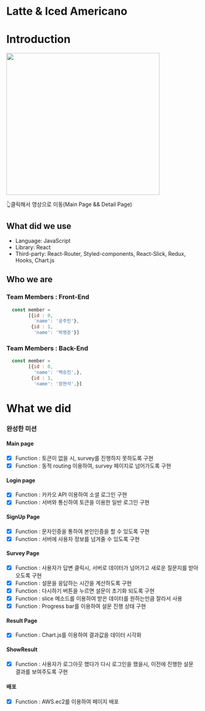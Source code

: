 # Latte & Iced Americano

# Introduction
<a href="https://www.youtube.com/watch?v=TFihk6oYf8o"><img src="https://i.ibb.co/NYdSskq/dneurologo.png"  width="400" height="370"></a>

<div>👆클릭해서 영상으로 이동(Main Page && Detail Page)</div>

## What did we use

- Language: JavaScript
- Library: React
- Third-party: React-Router, Styled-components, React-Slick, Redux, Hooks, Chart.js

## Who we are
### Team Members : Front-End

```javascript
  const member = 
        [{id : 0,
          'name': '공주민'},
         {id : 1,
          'name': '박영준'}]
```

### Team Members : Back-End

```javascript
  const member = 
        [{id : 0,
          'name': '백승진',},
         {id : 1,
          'name': '정현석',}]
```

# What we did

### 완성한 미션

#### Main page
- [x] Function : 토큰이 없을 시, survey를 진행하지 못하도록 구현
- [x] Function : 동적 routing 이용하여, survey 페이지로 넘어가도록 구현

#### Login page
- [x] Function : 카카오 API 이용하여 소셜 로그인 구현
- [x] Function : 서버와 통신하여 토큰을 이용한 일반 로그인 구현

#### SignUp Page
- [x] Function : 문자인증을 통하여 본인인증을 할 수 있도록 구현
- [x] Function : 서버에 사용자 정보를 넘겨줄 수 있도록 구현

#### Survey Page
- [x] Function : 사용자가 답변 클릭시, 서버로 데이터가 넘어가고 새로운 질문지를 받아오도록 구현
- [x] Function : 설문을 응답하는 시간을 계산하도록 구현
- [x] Function : 다시하기 버튼을 누르면 설문이 초기화 되도록 구현
- [x] Function : slice 메소드를 이용하여 받은 데이터를 원하는만큼 잘라서 사용
- [x] Function : Progress bar를 이용하여 설문 진행 상태 구현

#### Result Page
- [x] Function : Chart.js를 이용하여 결과값을 데이터 시각화

#### ShowResult
- [x] Function : 사용자가 로그아웃 했다가 다시 로그인을 했을시, 이전에 진행한 설문 결과를 보여주도록 구현

#### 배포
- [x] Function : AWS.ec2를 이용하여 페이지 배포

